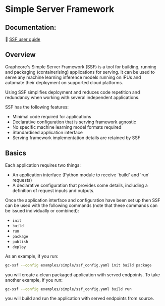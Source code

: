 <!-- Copyright (c) 2023 Graphcore Ltd. All rights reserved. -->

# Simple Server Framework

## Documentation:
📖 [SSF user guide](https://graphcore.github.io/simple-server-framework)

## Overview

Graphcore's Simple Server Framework (SSF) is a tool for building, running and packaging (containerising) applications for serving.
It can be used to serve any machine learning inference models running on IPUs and automate their deployment on supported cloud platforms.

Using SSF simplifies deployment and reduces code repetition and redundancy when working with several independent applications.

 SSF has the following features:

- Minimal code required for applications
- Declarative configuration that is serving framework agnostic
- No specific machine learning model formats required
- Standardised application interface
- Serving framework implementation details are retained by SSF


## Basics

Each application requires two things:

-  An application interface (Python module to receive 'build' and 'run' requests)
-  A declarative configuration that provides some details, including a definition of request inputs and outputs.

Once the application interface and configuration have been set up then SSF can be used with the following commands (note that these commands can be issued individually or combined):

- `init`
- `build`
- `run`
- `package`
- `publish`
- `deploy`

As an example, if you run:

```bash
gc-ssf --config examples/simple/ssf_config.yaml init build package
```
you will create a clean packaged application with served endpoints.
To take another example, if you run:

```bash
gc-ssf --config examples/simple/ssf_config.yaml build run
```
you will build and run the application with served endpoints from source.